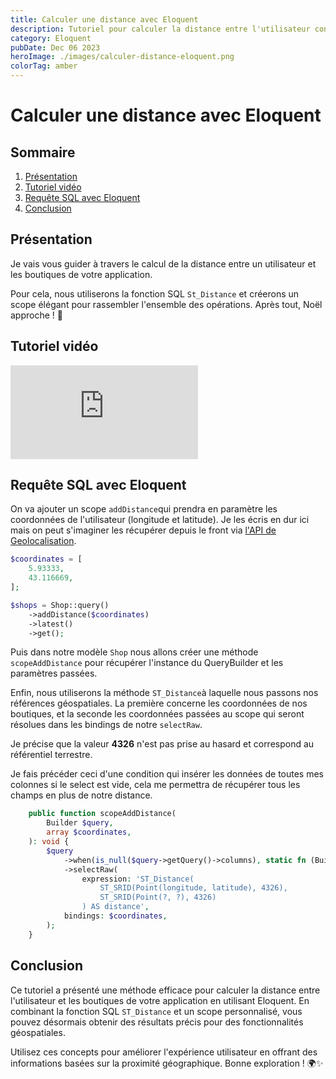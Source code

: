 ```yaml
---
title: Calculer une distance avec Eloquent
description: Tutoriel pour calculer la distance entre l'utilisateur connecté et les boutiques de l'application.
category: Eloquent
pubDate: Dec 06 2023
heroImage: ./images/calculer-distance-eloquent.png
colorTag: amber
---
```


# Calculer une distance avec Eloquent

## Sommaire
1. [Présentation](#presentation)
7. [Tutoriel vidéo](#tutorielvideo)
7. [Requête SQL avec Eloquent](#contenu)
8. [Conclusion](#conclusion)

## Présentation <a name="presentation"></a>

Je vais vous guider à travers le calcul de la distance entre un utilisateur et les boutiques de votre application. 

Pour cela, nous utiliserons la fonction SQL `St_Distance` et créerons un scope élégant pour rassembler l'ensemble des opérations. Après tout, Noël approche ! 🎅

## Tutoriel vidéo <a name="tutorielvideo"></a>

<iframe class="w-full aspect-video" src="https://www.youtube.com/embed/9uwlhR8CFvI" frameborder="0" allowfullscreen></iframe>

## Requête SQL avec Eloquent <a name="contenu"></a>

On va ajouter un scope `addDistance`qui prendra en paramètre les coordonnées de l'utilisateur (longitude et latitude). 
Je les écris en dur ici mais on peut s'imaginer les récupérer depuis le front via [l'API de Geolocalisation](https://developer.mozilla.org/en-US/docs/Web/API/Geolocation_API).

```php
$coordinates = [
    5.93333,
    43.116669,
];

$shops = Shop::query()
    ->addDistance($coordinates)
    ->latest()
    ->get();
```

Puis dans notre modèle `Shop` nous allons créer une méthode `scopeAddDistance` pour récupérer l'instance du QueryBuilder et les paramètres passées.

Enfin, nous utiliserons la méthode `ST_Distance`à laquelle nous passons nos références géospatiales.
La première concerne les coordonnées de nos boutiques, et la seconde les coordonnées passées au scope qui seront résolues dans les bindings de notre `selectRaw`. 

Je précise que la valeur **4326** n'est pas prise au hasard et correspond au référentiel terrestre.

Je fais précéder ceci d'une condition qui insérer les données de toutes mes colonnes si le select est vide, cela me permettra de récupérer tous les champs en plus de notre distance.

```php
    public function scopeAddDistance(
        Builder $query,
        array $coordinates,
    ): void {
        $query
            ->when(is_null($query->getQuery()->columns), static fn (Builder $query) => $query->select('*'))
            ->selectRaw(
                expression: 'ST_Distance(
                    ST_SRID(Point(longitude, latitude), 4326),
                    ST_SRID(Point(?, ?), 4326)
                ) AS distance', 
            bindings: $coordinates,
        );
    }
```

## Conclusion <a name="conclusion"></a>

Ce tutoriel a présenté une méthode efficace pour calculer la distance entre l'utilisateur et les boutiques de votre application en utilisant Eloquent. En combinant la fonction SQL `ST_Distance` et un scope personnalisé, vous pouvez désormais obtenir des résultats précis pour des fonctionnalités géospatiales. 

Utilisez ces concepts pour améliorer l'expérience utilisateur en offrant des informations basées sur la proximité géographique. Bonne exploration ! 🌍✨